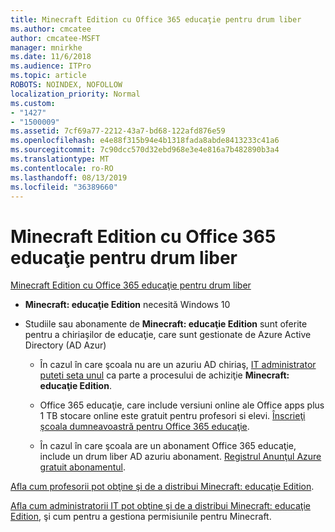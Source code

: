 ```yaml
---
title: Minecraft Edition cu Office 365 educaţie pentru drum liber
ms.author: cmcatee
author: cmcatee-MSFT
manager: mnirkhe
ms.date: 11/6/2018
ms.audience: ITPro
ms.topic: article
ROBOTS: NOINDEX, NOFOLLOW
localization_priority: Normal
ms.custom:
- "1427"
- "1500009"
ms.assetid: 7cf69a77-2212-43a7-bd68-122afd876e59
ms.openlocfilehash: e4e88f315b94e4b1318fada8abde8413233c41a6
ms.sourcegitcommit: 7c90dcc570d32ebd968e3e4e816a7b482890b3a4
ms.translationtype: MT
ms.contentlocale: ro-RO
ms.lasthandoff: 08/13/2019
ms.locfileid: "36389660"
---
```

# <a name="minecraft-edition-with-office-365-education-for-free"></a>Minecraft Edition cu Office 365 educaţie pentru drum liber

[Minecraft Edition cu Office 365 educaţie pentru drum liber](https://docs.microsoft.com/education/windows/get-minecraft-for-education)
  
- **Minecraft: educaţie Edition** necesită Windows 10

- Studiile sau abonamente de **Minecraft: educaţie Edition** sunt oferite pentru a chiriaşilor de educaţie, care sunt gestionate de Azure Active Directory (AD Azur)

  - În cazul în care şcoala nu are un azuriu AD chiriaş, [IT administrator puteti seta unul](https://docs.microsoft.com/education/windows/school-get-minecraft) ca parte a procesului de achiziţie **Minecraft: educaţie Edition**.

  - Office 365 educaţie, care include versiuni online ale Office apps plus 1 TB stocare online este gratuit pentru profesori si elevi. [Înscrieţi şcoala dumneavoastră pentru Office 365 educaţie](https://products.office.com/academic/office-365-education-plan).

  - În cazul în care şcoala are un abonament Office 365 educaţie, include un drum liber AD azuriu abonament. [Registrul Anunţul Azure gratuit abonamentul](https://msdn.microsoft.com/library/windows/hardware/mt703369%28v=vs.85%29.aspx).

[Afla cum profesorii pot obţine şi de a distribui Minecraft: educaţie Edition](https://docs.microsoft.com/education/windows/teacher-get-minecraft).
  
[Afla cum administratorii IT pot obţine şi de a distribui Minecraft: educaţie Edition](https://docs.microsoft.com/education/windows/school-get-minecraft), şi cum pentru a gestiona permisiunile pentru Minecraft.